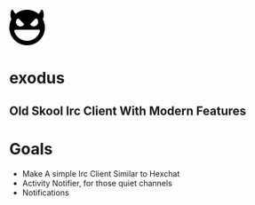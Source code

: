 ![alt text](devil.png)
# exodus
**Old Skool Irc Client With Modern Features**
---
# Goals
- Make A simple Irc Client Similar to Hexchat
- Activity Notifier, for those quiet channels
- Notifications

